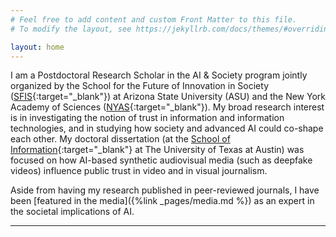 ```yaml
---
# Feel free to add content and custom Front Matter to this file.
# To modify the layout, see https://jekyllrb.com/docs/themes/#overriding-theme-defaults

layout: home
---
```


I am a Postdoctoral Research Scholar in the AI & Society program jointly organized by the School for the Future of Innovation in Society ([SFIS](https://sfis.asu.edu){:target="_blank"}) at Arizona State University (ASU) and the New York Academy of Sciences ([NYAS](https://nyas.org){:target="_blank"}). My broad research interest is in investigating the notion of trust in information and information technologies, and in studying how society and advanced AI could co-shape each other. My doctoral dissertation (at the [School of Information](https://ischool.utexas.edu){:target="_blank"} at The University of Texas at Austin) was focused on how AI-based synthetic audiovisual media (such as deepfake videos) influence public trust in video and in visual journalism.

Aside from having my research published in peer-reviewed journals, I have been [featured in the media]({%link _pages/media.md %}) as an expert in the societal implications of AI.

---

